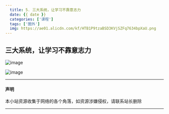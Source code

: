 ```yaml
---
  title: 5. 三大系统，让学习不靠意志力
  date: {{ date }}
  categories: ['课程']
  tags: ['圈外']
  img: https://ae01.alicdn.com/kf/HTB1P9tzaBSD3KVjSZFq7634bpXaU.png
---
```


## 三大系统，让学习不靠意志力

![image](https://puui.qpic.cn/fans_admin/0/3_1379510754_1558922584643/0)

![image](https://ae01.alicdn.com/kf/HTB1qL4yawaH3KVjSZFj763FWpXaQ.png)


---
#### 声明
本小站资源收集于网络的各个角落，如资源涉嫌侵权，请联系站长删除

---


